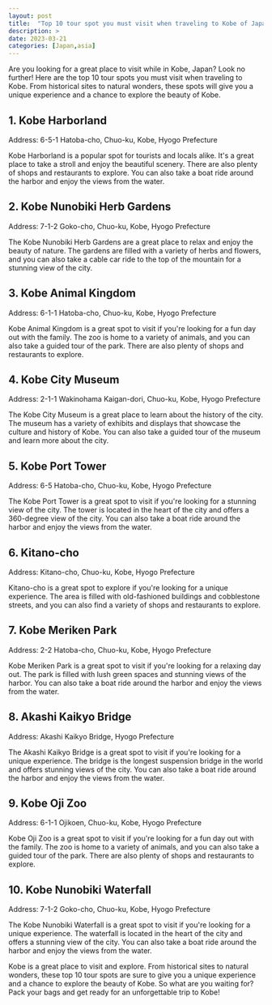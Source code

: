 ```yaml
---
layout: post
title:  "Top 10 tour spot you must visit when traveling to Kobe of Japan"
description: >
date: 2023-03-21
categories: [Japan,asia]
---
```


Are you looking for a great place to visit while in Kobe, Japan? Look no further! Here are the top 10 tour spots you must visit when traveling to Kobe. From historical sites to natural wonders, these spots will give you a unique experience and a chance to explore the beauty of Kobe. 

## 1. Kobe Harborland 

Address: 6-5-1 Hatoba-cho, Chuo-ku, Kobe, Hyogo Prefecture 

Kobe Harborland is a popular spot for tourists and locals alike. It's a great place to take a stroll and enjoy the beautiful scenery. There are also plenty of shops and restaurants to explore. You can also take a boat ride around the harbor and enjoy the views from the water. 

## 2. Kobe Nunobiki Herb Gardens 

Address: 7-1-2 Goko-cho, Chuo-ku, Kobe, Hyogo Prefecture 

The Kobe Nunobiki Herb Gardens are a great place to relax and enjoy the beauty of nature. The gardens are filled with a variety of herbs and flowers, and you can also take a cable car ride to the top of the mountain for a stunning view of the city. 

## 3. Kobe Animal Kingdom 

Address: 6-1-1 Hatoba-cho, Chuo-ku, Kobe, Hyogo Prefecture 

Kobe Animal Kingdom is a great spot to visit if you're looking for a fun day out with the family. The zoo is home to a variety of animals, and you can also take a guided tour of the park. There are also plenty of shops and restaurants to explore. 

## 4. Kobe City Museum 

Address: 2-1-1 Wakinohama Kaigan-dori, Chuo-ku, Kobe, Hyogo Prefecture 

The Kobe City Museum is a great place to learn about the history of the city. The museum has a variety of exhibits and displays that showcase the culture and history of Kobe. You can also take a guided tour of the museum and learn more about the city. 

## 5. Kobe Port Tower 

Address: 6-5 Hatoba-cho, Chuo-ku, Kobe, Hyogo Prefecture 

The Kobe Port Tower is a great spot to visit if you're looking for a stunning view of the city. The tower is located in the heart of the city and offers a 360-degree view of the city. You can also take a boat ride around the harbor and enjoy the views from the water. 

## 6. Kitano-cho 

Address: Kitano-cho, Chuo-ku, Kobe, Hyogo Prefecture 

Kitano-cho is a great spot to explore if you're looking for a unique experience. The area is filled with old-fashioned buildings and cobblestone streets, and you can also find a variety of shops and restaurants to explore. 

## 7. Kobe Meriken Park 

Address: 2-2 Hatoba-cho, Chuo-ku, Kobe, Hyogo Prefecture 

Kobe Meriken Park is a great spot to visit if you're looking for a relaxing day out. The park is filled with lush green spaces and stunning views of the harbor. You can also take a boat ride around the harbor and enjoy the views from the water. 

## 8. Akashi Kaikyo Bridge 

Address: Akashi Kaikyo Bridge, Hyogo Prefecture 

The Akashi Kaikyo Bridge is a great spot to visit if you're looking for a unique experience. The bridge is the longest suspension bridge in the world and offers stunning views of the city. You can also take a boat ride around the harbor and enjoy the views from the water. 

## 9. Kobe Oji Zoo 

Address: 6-1-1 Ojikoen, Chuo-ku, Kobe, Hyogo Prefecture 

Kobe Oji Zoo is a great spot to visit if you're looking for a fun day out with the family. The zoo is home to a variety of animals, and you can also take a guided tour of the park. There are also plenty of shops and restaurants to explore. 

## 10. Kobe Nunobiki Waterfall 

Address: 7-1-2 Goko-cho, Chuo-ku, Kobe, Hyogo Prefecture 

The Kobe Nunobiki Waterfall is a great spot to visit if you're looking for a unique experience. The waterfall is located in the heart of the city and offers a stunning view of the city. You can also take a boat ride around the harbor and enjoy the views from the water. 

Kobe is a great place to visit and explore. From historical sites to natural wonders, these top 10 tour spots are sure to give you a unique experience and a chance to explore the beauty of Kobe. So what are you waiting for? Pack your bags and get ready for an unforgettable trip to Kobe!
